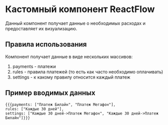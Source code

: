 # Кастомный компонент ReactFlow

Данный компонент получает данные о необходимых расходах и предоставляет их визуализацию.

## Правила использования 

Компонент получает данные в виде нескольких массивов: 

1. payments - платежи
2. rules - правила платежей (то есть как часто необходимо оплачивать)
3. settings - к какому правилу относится каждый платеж

## Пример вводимых данных

```
{{{payments: ["Платеж Билайн", "Платеж Мегафон"],
rules: ["Каждые 30 дней"],
settings: ["Каждые 30 дней->Платеж Мегафон", "Каждые 30 дней->Платеж Билайн"]}}}
```